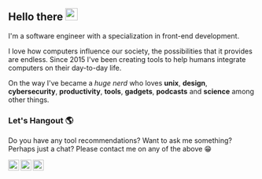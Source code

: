 ## Hello there <img src="https://media.giphy.com/media/hvRJCLFzcasrR4ia7z/giphy.gif" width="25px">

I'm a software engineer with a specialization in front-end development.

I love how computers influence our society, the possibilities that it provides are endless. Since 2015 I've been creating tools to help humans integrate computers on their day-to-day life. 

On the way I've became a *huge nerd* who loves **unix**, **design**, **cybersecurity**, **productivity**, **tools**, **gadgets**, **podcasts** and **science** among other things.

### Let's Hangout 🌎

Do you have any tool recommendations? Want to ask me something? Perhaps just a chat? Please contact me on any of the above 😁

<a href="https://twitter.com/caicorre">
  <img align="left" alt="Caio's Twitter" width="22px" src="https://cdn.jsdelivr.net/npm/simple-icons@v3/icons/twitter.svg" />
</a>
<a href="https://www.linkedin.com/in/caiobep/">
  <img align="left" alt="Caio's LinkdeIN" width="22px" src="https://cdn.jsdelivr.net/npm/simple-icons@v3/icons/linkedin.svg" />
</a>
<a href="https://www.reddit.com/user/caiobep/">
  <img align="left" alt="Caio's Reddit" width="22px" src="https://cdn.jsdelivr.net/npm/simple-icons@v3/icons/reddit.svg" />
</a>
